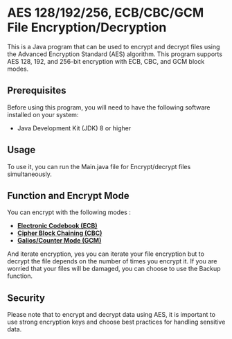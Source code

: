 ﻿# AES 128/192/256, ECB/CBC/GCM File Encryption/Decryption

This is a Java program that can be used to encrypt and decrypt files using the Advanced Encryption Standard (AES) algorithm. This program supports AES 128, 192, and 256-bit encryption with ECB, CBC, and GCM block modes.



## Prerequisites

Before using this program, you will need to have the following software installed on your system:

-   Java Development Kit (JDK) 8 or higher


## Usage

To use it, you can run the Main.java file for Encrypt/decrypt files simultaneously.

## Function and Encrypt Mode

You can encrypt with the following modes :
- [**Electronic Codebook (ECB)**](https://www.techtarget.com/searchsecurity/definition/Electronic-Code-Book)
- [**Cipher Block Chaining (CBC)**](https://www.educative.io/answers/what-is-cbc)
- [**Galios/Counter Mode (GCM)**](https://en.wikipedia.org/wiki/Galois/Counter_Mode)

And iterate encryption, yes you can iterate your file encryption but to decrypt the file depends on the number of times you encrypt it. If you are worried that your files will be damaged, you can choose to use the Backup function.

## Security

Please note that to encrypt and decrypt data using AES, it is important to use strong encryption keys and choose best practices for handling sensitive data.





